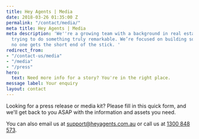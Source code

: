 ```yaml
---
title: Hey Agents | Media
date: 2018-03-26 01:35:00 Z
permalink: "/contact/media/"
meta title: Hey Agents | Media
meta description: 'We''re a growing team with a background in real estate and technology,
  trying to do something truly remarkable. We’re focused on building solutions where
  no one gets the short end of the stick. '
redirect_from:
- "/contact-us/media"
- "/media"
- "/press"
hero:
  text: Need more info for a story? You're in the right place.
message label: Your enquiry
layout: contact
---
```


<p>Looking for a press release or media kit? Please fill in this quick form, and we'll get back to you ASAP with the information and assets you need.</p>

<p>You can also email us at <a href="mailto:support@heyagents.com.au">support@heyagents.com.au</a> or call us at <a href="tel: 1300848573">1300 848 573</a>.

